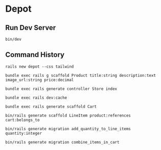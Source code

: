 # Depot

## Run Dev Server

`bin/dev`

## Command History

`rails new depot --css tailwind`

`bundle exec rails g scaffold Product title:string description:text image_url:string price:decimal`

`bundle exec rails generate controller Store index`

`bundle exec rails dev:cache`

`bundle exec rails generate scaffold Cart`

`bin/rails generate scaffold LineItem product:references cart:belongs_to`

`bin/rails generate migration add_quantity_to_line_items quantity:integer`

`bin/rails generate migration combine_items_in_cart`
